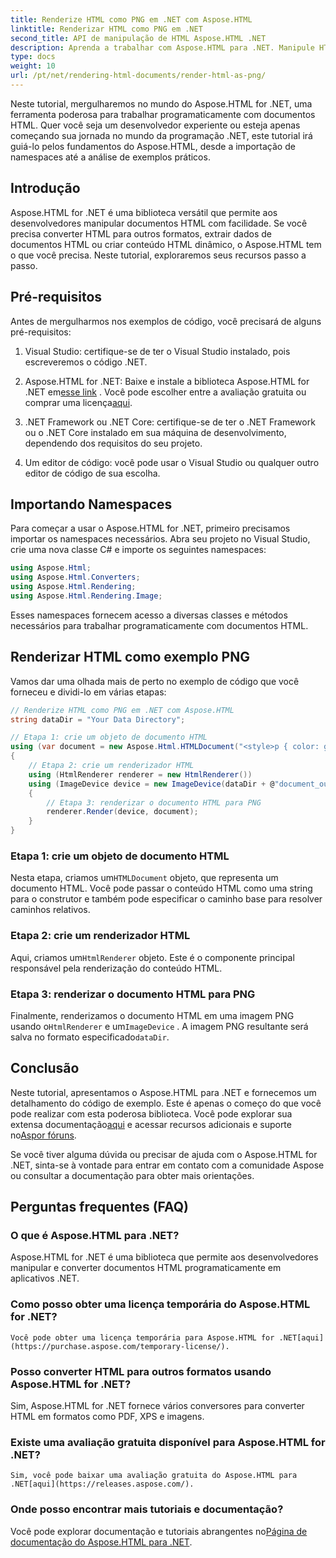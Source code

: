 ```yaml
---
title: Renderize HTML como PNG em .NET com Aspose.HTML
linktitle: Renderizar HTML como PNG em .NET
second_title: API de manipulação de HTML Aspose.HTML .NET
description: Aprenda a trabalhar com Aspose.HTML para .NET. Manipule HTML, converta para vários formatos e muito mais. Mergulhe neste tutorial abrangente!
type: docs
weight: 10
url: /pt/net/rendering-html-documents/render-html-as-png/
---
```


Neste tutorial, mergulharemos no mundo do Aspose.HTML for .NET, uma ferramenta poderosa para trabalhar programaticamente com documentos HTML. Quer você seja um desenvolvedor experiente ou esteja apenas começando sua jornada no mundo da programação .NET, este tutorial irá guiá-lo pelos fundamentos do Aspose.HTML, desde a importação de namespaces até a análise de exemplos práticos.

## Introdução

Aspose.HTML for .NET é uma biblioteca versátil que permite aos desenvolvedores manipular documentos HTML com facilidade. Se você precisa converter HTML para outros formatos, extrair dados de documentos HTML ou criar conteúdo HTML dinâmico, o Aspose.HTML tem o que você precisa. Neste tutorial, exploraremos seus recursos passo a passo.

## Pré-requisitos

Antes de mergulharmos nos exemplos de código, você precisará de alguns pré-requisitos:

1. Visual Studio: certifique-se de ter o Visual Studio instalado, pois escreveremos o código .NET.

2.  Aspose.HTML for .NET: Baixe e instale a biblioteca Aspose.HTML for .NET em[esse link](https://releases.aspose.com/html/net/) . Você pode escolher entre a avaliação gratuita ou comprar uma licença[aqui](https://purchase.aspose.com/buy).

3. .NET Framework ou .NET Core: certifique-se de ter o .NET Framework ou o .NET Core instalado em sua máquina de desenvolvimento, dependendo dos requisitos do seu projeto.

4. Um editor de código: você pode usar o Visual Studio ou qualquer outro editor de código de sua escolha.

## Importando Namespaces

Para começar a usar o Aspose.HTML for .NET, primeiro precisamos importar os namespaces necessários. Abra seu projeto no Visual Studio, crie uma nova classe C# e importe os seguintes namespaces:

```csharp
using Aspose.Html;
using Aspose.Html.Converters;
using Aspose.Html.Rendering;
using Aspose.Html.Rendering.Image;
```

Esses namespaces fornecem acesso a diversas classes e métodos necessários para trabalhar programaticamente com documentos HTML.

## Renderizar HTML como exemplo PNG

Vamos dar uma olhada mais de perto no exemplo de código que você forneceu e dividi-lo em várias etapas:

```csharp
// Renderize HTML como PNG em .NET com Aspose.HTML
string dataDir = "Your Data Directory";

// Etapa 1: crie um objeto de documento HTML
using (var document = new Aspose.Html.HTMLDocument("<style>p { color: green; }</style><p>my first paragraph</p>", @"c:\work\"))
{
    // Etapa 2: crie um renderizador HTML
    using (HtmlRenderer renderer = new HtmlRenderer())
    using (ImageDevice device = new ImageDevice(dataDir + @"document_out.png"))
    {
        // Etapa 3: renderizar o documento HTML para PNG
        renderer.Render(device, document);
    }
}
```

### Etapa 1: crie um objeto de documento HTML

 Nesta etapa, criamos um`HTMLDocument` objeto, que representa um documento HTML. Você pode passar o conteúdo HTML como uma string para o construtor e também pode especificar o caminho base para resolver caminhos relativos.

### Etapa 2: crie um renderizador HTML

 Aqui, criamos um`HtmlRenderer` objeto. Este é o componente principal responsável pela renderização do conteúdo HTML. 

### Etapa 3: renderizar o documento HTML para PNG

 Finalmente, renderizamos o documento HTML em uma imagem PNG usando o`HtmlRenderer` e um`ImageDevice` . A imagem PNG resultante será salva no formato especificado`dataDir`.

## Conclusão

Neste tutorial, apresentamos o Aspose.HTML para .NET e fornecemos um detalhamento do código de exemplo. Este é apenas o começo do que você pode realizar com esta poderosa biblioteca. Você pode explorar sua extensa documentação[aqui](https://reference.aspose.com/html/net/) e acessar recursos adicionais e suporte no[Aspor fóruns](https://forum.aspose.com/).

Se você tiver alguma dúvida ou precisar de ajuda com o Aspose.HTML for .NET, sinta-se à vontade para entrar em contato com a comunidade Aspose ou consultar a documentação para obter mais orientações.

## Perguntas frequentes (FAQ)

### O que é Aspose.HTML para .NET?
   Aspose.HTML for .NET é uma biblioteca que permite aos desenvolvedores manipular e converter documentos HTML programaticamente em aplicativos .NET.

### Como posso obter uma licença temporária do Aspose.HTML for .NET?
    Você pode obter uma licença temporária para Aspose.HTML for .NET[aqui](https://purchase.aspose.com/temporary-license/).

### Posso converter HTML para outros formatos usando Aspose.HTML for .NET?
   Sim, Aspose.HTML for .NET fornece vários conversores para converter HTML em formatos como PDF, XPS e imagens.

### Existe uma avaliação gratuita disponível para Aspose.HTML for .NET?
    Sim, você pode baixar uma avaliação gratuita do Aspose.HTML para .NET[aqui](https://releases.aspose.com/).

### Onde posso encontrar mais tutoriais e documentação?
   Você pode explorar documentação e tutoriais abrangentes no[Página de documentação do Aspose.HTML para .NET](https://reference.aspose.com/html/net/).